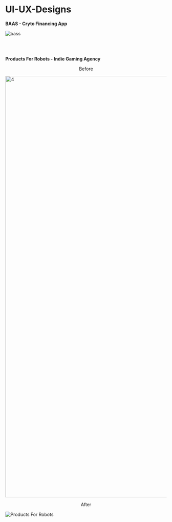 # UI-UX-Designs


**BAAS - Cryto Financing App**

![bass](https://user-images.githubusercontent.com/96272858/158105417-fc354079-d1df-40da-8985-2352c2f22e7d.png)

<br><br>

**Products For Robots - Indie Gaming Agency**

<p align="center">
  Before
</p>

<img width="1316" alt="4" src="https://user-images.githubusercontent.com/96272858/158233332-abba09d9-f7b2-4c84-be34-fc9237064e06.PNG">

<p align="center">
  After
</p>

![Products For Robots](https://user-images.githubusercontent.com/96272858/158155939-09e0b635-d4a5-4979-a72a-92f8c3aa4d1a.png)
